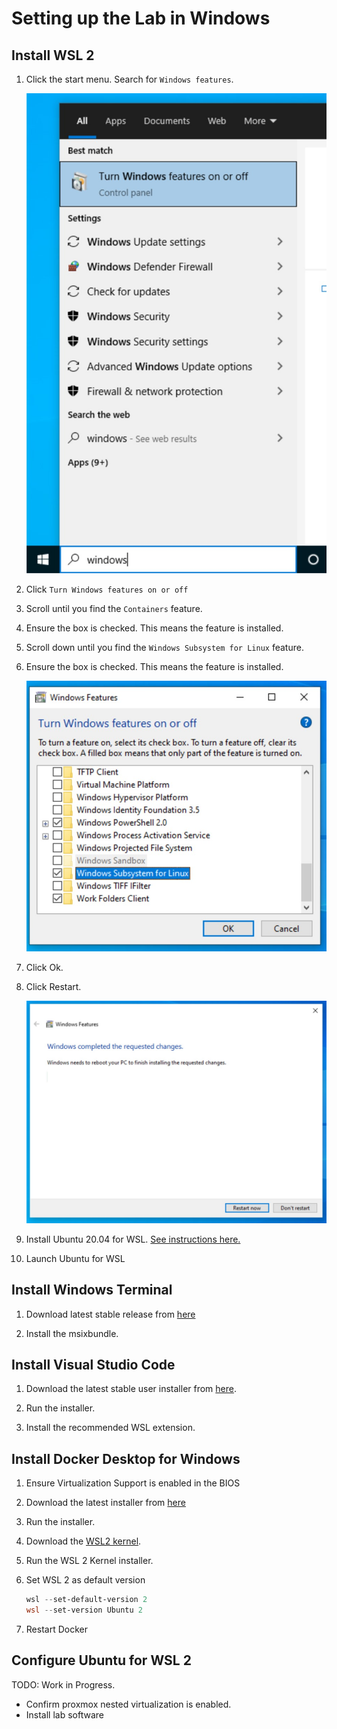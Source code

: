 # Setting up the Lab in Windows

## Install WSL 2

1. Click the start menu.  Search for `Windows features`.

    ![start menu search](images/windows_install/01.jpg)

1. Click `Turn Windows features on or off`

1. Scroll until you find the `Containers` feature.

1. Ensure the box is checked.  This means the feature is installed.

1. Scroll down until you find the `Windows Subsystem for Linux` feature.

1. Ensure the box is checked.  This means the feature is installed.

    ![check the box to install windows subsystem for linux](images/windows_install/02.jpg)

1. Click Ok.

1. Click Restart.

    ![restart machine to complete install](images/windows_install/03.jpg)

1. Install Ubuntu 20.04 for WSL.  [See instructions here.](https://ubuntu.com/wsl)

1. Launch Ubuntu for WSL

## Install Windows Terminal

1. Download latest stable release from [here](https://github.com/microsoft/terminal/releases)

1. Install the msixbundle.

## Install Visual Studio Code

1. Download the latest stable user installer from [here](https://code.visualstudio.com/Download).

1. Run the installer.

1. Install the recommended WSL extension.

## Install Docker Desktop for Windows

1. Ensure Virtualization Support is enabled in the BIOS

1. Download the latest installer from [here](https://www.docker.com/products/docker-desktop)

1. Run the installer.

1. Download the [WSL2 kernel](https://wslstorestorage.blob.core.windows.net/wslblob/wsl_update_x64.msi).

1. Run the WSL 2 Kernel installer.

1. Set WSL 2 as default version

    ```powershell
    wsl --set-default-version 2
    wsl --set-version Ubuntu 2
    ```

1. Restart Docker

## Configure Ubuntu for WSL 2

TODO: Work in Progress.
  - Confirm proxmox nested virtualization is enabled.
  - Install lab software
